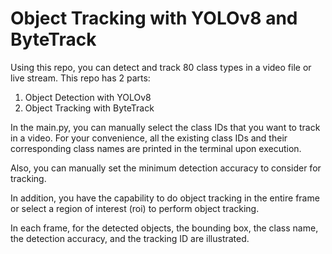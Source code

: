 # Object Tracking with YOLOv8 and ByteTrack
Using this repo, you can detect and track 80 class types in a video file or live stream. 
This repo has 2 parts:
1. Object Detection with YOLOv8
2. Object Tracking with ByteTrack 

In the main.py, you can manually select the class IDs that you want to track in a video. For your convenience, all the existing class IDs and their corresponding class names are printed in the terminal upon execution. 

Also, you can manually set the minimum detection accuracy to consider for tracking.

In addition, you have the capability to do object tracking in the entire frame or select a region of interest (roi) to perform object tracking. 

In each frame, for the detected objects, the bounding box, the class name, the detection accuracy, and the tracking ID are illustrated. 